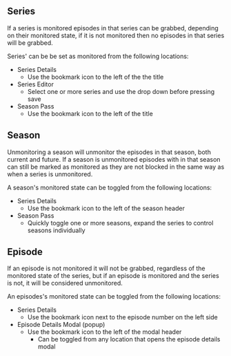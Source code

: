 ## Series ##

If a series is monitored episodes in that series can be grabbed, depending on their monitored state, if it is not monitored then no episodes in that series will be grabbed.

Series' can be be set as monitored from the following locations:

- Series Details
	- Use the bookmark icon to the left of the the title
- Series Editor
	- Select one or more series and use the drop down before pressing save
- Season Pass
	- Use the bookmark icon to the left of the title

## Season ##
	
Unmonitoring a season will unmonitor the episodes in that season, both current and future. If a season is unmonitored episodes with in that season can still be marked as monitored as they are not blocked in the same way as when a series is unmonitored.

A season's monitored state can be toggled from the following locations:

- Series Details
	- Use the bookmark icon to the left of the season header
- Season Pass
	- Quickly toggle one or more seasons, expand the series to control seasons individually

## Episode ##

If an episode is not monitored it will not be grabbed, regardless of the monitored state of the series, but if an episode is monitored and the series is not, it will be considered unmonitored.

An episodes's monitored state can be toggled from the following locations:

- Series Details
	- Use the bookmark icon next to the episode number on the left side
- Episode Details Modal (popup)
	- Use the bookmark icon to the left of the modal header
		- Can be toggled from any location that opens the episode details modal